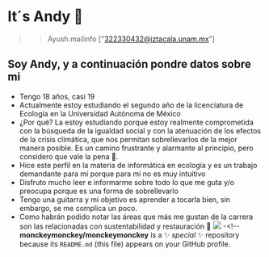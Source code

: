  # It´s Andy 👋
>>Ayush.mailinfo
["322330432@iztacala.unam.mx"]

## Soy Andy, y a continuación pondre datos sobre mi 
- Tengo 18 años, casi 19 
- Actualmente estoy estudiando el segundo año de la licenciatura de Ecología en la Universidad Autónoma de México
- ¿Por qué? La estoy estudiando porque estoy realmente comprometida con la búsqueda de la igualdad social y con la atenuación de los efectos de la crisis climática, que nos permitan sobrellevarlos de la mejor manera posible. Es un camino frustrante y alarmante al principio, pero considero que vale la pena 🌱.
- Hice este perfil en la materia de informática en ecología y es un trabajo demandante para mí porque para mí no es muy intuitivo
- Disfruto mucho leer e informarme sobre todo lo que me guta y/o preocupa porque es una forma de sobrellevarlo
- Tengo una guitarra y mi objetivo es aprender a tocarla bien, sin embargo, se me complica un poco.
- Como habrán podido notar las áreas que más me gustan de la carrera son las relacionadas con sustentabilidad y restauración 🤔
![](images/22yeii.webp)
-<!--
**monckeymonckey/monckeymonckey** is a ✨ _special_ ✨ repository because its `README.md` (this file) appears on your GitHub profile.


